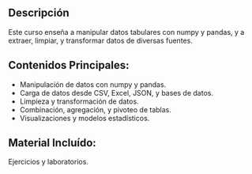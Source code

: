 ## Descripción
Este curso enseña a manipular datos tabulares con numpy y pandas, y a extraer, limpiar, y transformar datos de diversas fuentes.

## Contenidos Principales:
- Manipulación de datos con numpy y pandas.
- Carga de datos desde CSV, Excel, JSON, y bases de datos.
- Limpieza y transformación de datos.
- Combinación, agregación, y pivoteo de tablas.
- Visualizaciones y modelos estadísticos.
  
## Material Incluído:
Ejercicios y laboratorios.
